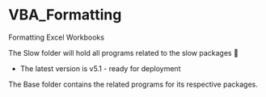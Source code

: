 # VBA_Formatting
Formatting Excel Workbooks

The Slow folder will hold all programs related to the slow packages 🐌
 - The latest version is v5.1 - ready for deployment

The Base folder contains the related programs for its respective packages.

